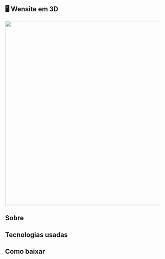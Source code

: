## 🖥 Wensite em 3D
<img src="github/website3dvideo.gif" width="600px">

## Sobre

## Tecnologias usadas

## Como baixar
